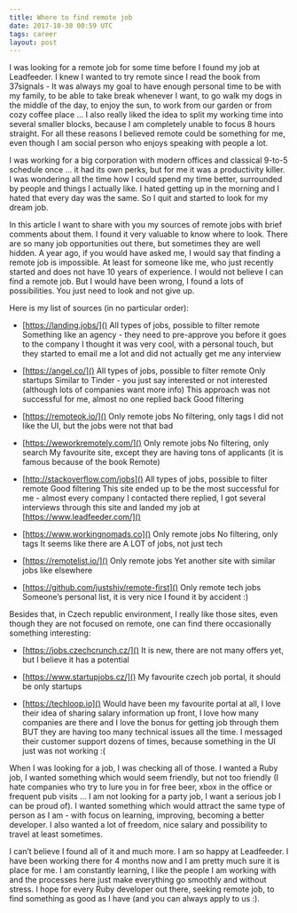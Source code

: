 ```yaml
---
title: Where to find remote job
date: 2017-10-30 00:59 UTC
tags: career
layout: post
---
```


I was looking for a remote job for some time before I found my job at Leadfeeder. I knew I wanted to try remote since I read the book from 37signals - It was always my goal to have enough personal time to be with my family, to be able to take break whenever I want, to go walk my dogs in the middle of the day, to enjoy the sun, to work from our garden or from cozy coffee place … I also really liked the idea to split my working time into several smaller blocks, because I am completely unable to focus 8 hours straight. For all these reasons I believed remote could be something for me, even though I am social person who enjoys speaking with people a lot.

I was working for a big corporation with modern offices and classical 9-to-5 schedule once ... it had its own perks, but for me it was a productivity killer. I was wondering all the time how I could spend my time better, surrounded by people and things I actually like. I hated getting up in the morning and I hated that every day was the same. So I quit and started to look for my dream job.

In this article I want to share with you my sources of remote jobs with brief comments about them. I found it very valuable to know where to look. There are so many job opportunities out there, but sometimes they are well hidden. A year ago, if you would have asked me, I would say that finding a remote job is impossible. At least for someone like me, who just recently started and does not have 10 years of experience. I would not believe I can find a remote job. But I would have been wrong, I found a lots of possibilities. You just need to look and not give up.

Here is my list of sources (in no particular order):

- [https://landing.jobs/]()
All types of jobs, possible to filter remote
Something like an agency - they need to pre-approve you before it goes to the company
I thought it was very cool, with a personal touch, but they started to email me a lot and did not actually get me any interview

- [https://angel.co/]()
All types of jobs, possible to filter remote
Only startups Similar to Tinder - you just say interested or not interested (although lots of companies want more info)
This approach was not successful for me, almost no one replied back
Good filtering

- [https://remoteok.io/]()
Only remote jobs
No filtering, only tags
I did not like the UI, but the jobs were not that bad

- [https://weworkremotely.com/]()
Only remote jobs
No filtering, only search
My favourite site, except they are having tons of applicants (it is famous because of the book Remote)

- [http://stackoverflow.com/jobs]()
All types of jobs, possible to filter remote
Good filtering
This site ended up to be the most successful for me - almost every company I contacted there replied, I got several interviews through this site and landed my job at [https://www.leadfeeder.com/]()

- [https://www.workingnomads.co]()
Only remote jobs
No filtering, only tags
It seems like there are A LOT of jobs, not just tech

- [https://remotelist.io/]()
Only remote jobs
Yet another site with similar jobs like elsewhere

- [https://github.com/justshiv/remote-first]()
Only remote tech jobs
Someone’s personal list, it is very nice
I found it by accident :)

Besides that, in Czech republic environment, I really like those sites, even though they are not focused on remote, one can find there occasionally something interesting:

- [https://jobs.czechcrunch.cz/]()
It is new, there are not many offers yet, but I believe it has a potential

- [https://www.startupjobs.cz/]()
My favourite czech job portal, it should be only startups

- [https://techloop.io]()
Would have been my favourite portal at all, I love their idea of sharing salary information up front, I love how many companies are there and I love the bonus for getting job through them BUT
they are having too many technical issues all the time. I messaged their customer support dozens of times, because something in the UI just was not working :(


When I was looking for a job, I was checking all of those. I wanted a Ruby job, I wanted something which would seem friendly, but not too friendly (I hate companies who try to lure you in for free beer, xbox in the office or frequent pub visits ... I am not looking for a party job, I want a serious job I can be proud of). I wanted something which would attract the same type of person as I am - with focus on learning, improving, becoming a better developer. I also wanted a lot of freedom, nice salary and possibility to travel at least sometimes.

I can’t believe I found all of it and much more. I am so happy at Leadfeeder. I have been working there for 4 months now and I am pretty much sure it is place for me. I am constantly learning, I like the people I am working with and the processes here just make everything go smoothly and without stress. I hope for every Ruby developer out there, seeking remote job, to find something as good as I have (and you can always apply to us :).

